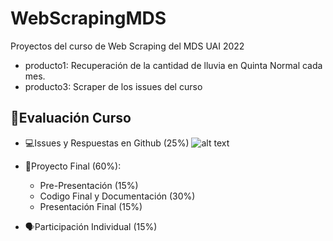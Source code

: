 # WebScrapingMDS
Proyectos del curso de Web Scraping del MDS UAI 2022

* producto1: Recuperación de la cantidad de lluvia en Quinta Normal cada mes. 
* producto3: Scraper de los issues del curso


## 📝Evaluación Curso

* 💻Issues y Respuestas en Github (25%)
![alt text](https://github.com/pescap/WebScrapingMDS/blob/main/producto3/issues.png)


* 🏁Proyecto Final (60%):
    * Pre-Presentación (15%)
    * Codigo Final y Documentación (30%)
    * Presentación Final (15%)

* 🗣Participación Individual (15%)


